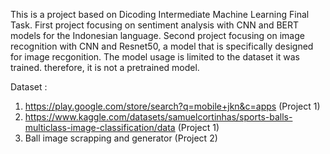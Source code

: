 This is a project based on Dicoding Intermediate Machine Learning Final Task. First project focusing on sentiment analysis with CNN and BERT models for the Indonesian language. Second project focusing on image recognition with CNN and Resnet50, a model that is specifically designed for image recgonition. The model usage is limited to the dataset it was trained. therefore, it is not a pretrained model.  

Dataset : 
1. https://play.google.com/store/search?q=mobile+jkn&c=apps (Project 1)
2. https://www.kaggle.com/datasets/samuelcortinhas/sports-balls-multiclass-image-classification/data (Project 1)
3. Ball image scrapping and generator (Project 2)
